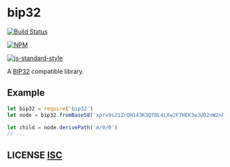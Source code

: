 # bip32
[![Build Status](https://travis-ci.org/bitcoinjs/bip32.png?branch=master)](https://travis-ci.org/bitcoinjs/bip32)

[![NPM](https://img.shields.io/npm/v/bip32.svg)](https://www.npmjs.org/package/bip32)

[![js-standard-style](https://cdn.rawgit.com/feross/standard/master/badge.svg)](https://github.com/feross/standard)

A [BIP32](https://github.com/bitcoin/bips/blob/master/bip-0032.mediawiki) compatible library.


## Example
``` javascript
let bip32 = require('bip32')
let node = bip32.fromBase58('xprv9s21ZrQH143K3QTDL4LXw2F7HEK3wJUD2nW2nRk4stbPy6cq3jPPqjiChkVvvNKmPGJxWUtg6LnF5kejMRNNU3TGtRBeJgk33yuGBxrMPHi')

let child = node.derivePath('m/0/0')
// ...
```

## LICENSE [ISC](LICENSE)
